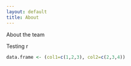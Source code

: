 ```yaml
---
layout: default
title: About
---
```


About the team

Testing r

```r
data.frame <- (col1=c(1,2,3), col2=c(2,3,4))
```

